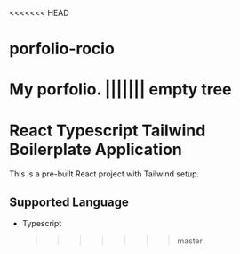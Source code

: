 <<<<<<< HEAD

# porfolio-rocio

My porfolio.
||||||| empty tree
=======

# React Typescript Tailwind Boilerplate Application

This is a pre-built React project with Tailwind setup.

## Supported Language

- Typescript
  > > > > > > > master
